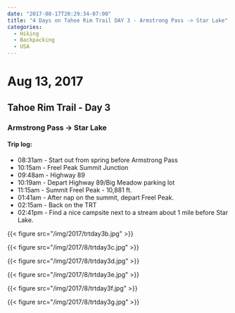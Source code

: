 ```yaml
---
date: "2017-08-17T20:29:34-07:00"
title: "4 Days on Tahoe Rim Trail DAY 3 - Armstrong Pass -> Star Lake"
categories:
  - Hiking
  - Backpacking
  - USA
---
```

# Aug 13, 2017
## Tahoe Rim Trail - Day 3
### Armstrong Pass -> Star Lake

#### Trip log:

* 08:31am - Start out from spring before Armstrong Pass
* 10:15am - Freel Peak Summit Junction
* 09:48am - Highway 89
* 10:19am - Depart Highway 89/Big Meadow parking lot
* 11:15am - Summit Freel Peak - 10,881 ft.
* 01:41am - After nap on the summit, depart Freel Peak.
* 02:15am - Back on the TRT
* 02:41pm - Find a nice campsite next to a stream about 1 mile before Star Lake.

{{< figure src="/img/2017/trtday3b.jpg" >}}

<!--more-->

{{< figure src="/img/2017/8/trtday3c.jpg" >}}

{{< figure src="/img/2017/8/trtday3d.jpg" >}}

{{< figure src="/img/2017/8/trtday3e.jpg" >}}

{{< figure src="/img/2017/8/trtday3f.jpg" >}}

{{< figure src="/img/2017/8/trtday3g.jpg" >}}
